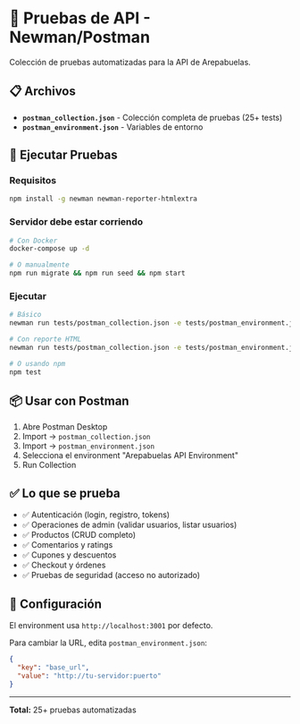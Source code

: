 # 🧪 Pruebas de API - Newman/Postman

Colección de pruebas automatizadas para la API de Arepabuelas.

## 📋 Archivos

- **`postman_collection.json`** - Colección completa de pruebas (25+ tests)
- **`postman_environment.json`** - Variables de entorno

## 🚀 Ejecutar Pruebas

### Requisitos

```bash
npm install -g newman newman-reporter-htmlextra
```

### Servidor debe estar corriendo

```bash
# Con Docker
docker-compose up -d

# O manualmente
npm run migrate && npm run seed && npm start
```

### Ejecutar

```bash
# Básico
newman run tests/postman_collection.json -e tests/postman_environment.json

# Con reporte HTML
newman run tests/postman_collection.json -e tests/postman_environment.json --reporters cli,htmlextra --reporter-htmlextra-export test-results/report.html

# O usando npm
npm test
```

## 📦 Usar con Postman

1. Abre Postman Desktop
2. Import → `postman_collection.json`
3. Import → `postman_environment.json`
4. Selecciona el environment "Arepabuelas API Environment"
5. Run Collection

## ✅ Lo que se prueba

- ✅ Autenticación (login, registro, tokens)
- ✅ Operaciones de admin (validar usuarios, listar usuarios)
- ✅ Productos (CRUD completo)
- ✅ Comentarios y ratings
- ✅ Cupones y descuentos
- ✅ Checkout y órdenes
- ✅ Pruebas de seguridad (acceso no autorizado)

## 🔧 Configuración

El environment usa `http://localhost:3001` por defecto.

Para cambiar la URL, edita `postman_environment.json`:

```json
{
  "key": "base_url",
  "value": "http://tu-servidor:puerto"
}
```

---

**Total:** 25+ pruebas automatizadas
